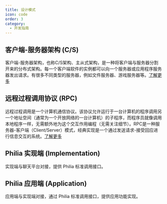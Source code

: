 ```yaml
---
title: 设计模式
icon: code
order: 3
category:
  - 开发指南
---
```


## 客户端-服务器架构 (C/S)

客户端-服务器架构，也称C/S架构、主从式架构，是一种将客户端与服务器分割开来的分布式架构。每一个客户端软件的实例都可以向一个服务器或应用程序服务器发出请求。有很多不同类型的服务器，例如文件服务器、游戏服务器等。[了解更多](https://zh.wikipedia.org/wiki/客户端-服务器架构)

## 远程过程调用协议 (RPC)

远程过程调用是一个计算机通信协议。该协议允许运行于一台计算机的程序调用另一个地址空间（通常为一个开放网络的一台计算机）的子程序，而程序员就像调用本地程序一样，无需额外地为这个交互作用编程（无需关注细节）。RPC是一种服务器-客户端（Client/Server）模式，经典实现是一个通过发送请求-接受回应进行信息交互的系统。[了解更多](https://zh.wikipedia.org/wiki/远程过程调用)

## Philia 实现端 (Implementation)

实现端与聊天平台对接，提供 Philia 标准调用接口。

## Philia 应用端 (Application)

应用端与实现端对接，通过 Philia 标准调用接口，提供应用功能实现。
